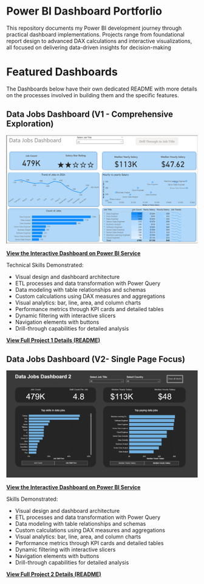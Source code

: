 
# Power BI Dashboard Portforlio

This repository documents my Power BI development journey through practical dashboard implementations. Projects range from foundational report design to advanced DAX calculations and interactive visualizations, all focused on delivering data-driven insights for decision-making

# Featured Dashboards
The Dashboards below have their own dedicated README with more details on the processes involved in building them and the specific features.

## Data Jobs Dashboard (V1 - Comprehensive Exploration)

![Main Dashboard](/imgs/Project1_page1.PNG)

[**View the Interactive Dashboard on Power BI Service**](https://app.powerbi.com/view?r=eyJrIjoiMzcyYTI3NzYtYjI2OS00MTU4LTgwYjctMGYzZGYwMmFmMzJjIiwidCI6IjdiZmRkZGZhLWI1MTgtNGJhMC05YmQ2LWQzODZlNzBhN2RiZCJ9)

Technical Skills Demonstrated:
- Visual design and dashboard architecture
- ETL processes and data transformation with Power Query
- Data modeling with table relationships and schemas
- Custom calculations using DAX measures and aggregations
- Visual analytics: bar, line, area, and column charts
- Performance metrics through KPI cards and detailed tables
- Dynamic filtering with interactive slicers
- Navigation elements with buttons
- Drill-through capabilities for detailed analysis

[**View Full Project 1 Details (README)**](/Data_Jobs_V1/README.md)


## Data Jobs Dashboard (V2- Single Page Focus)

![Main Dashboard](/imgs/Project2.PNG)


[**View the Interactive Dashboard on Power BI Service**](https://app.powerbi.com/view?r=eyJrIjoiYTY4OTQwMDktNzg1Yy00NTVlLWJmZmMtMjhmZmMzYTVmMjdlIiwidCI6IjdiZmRkZGZhLWI1MTgtNGJhMC05YmQ2LWQzODZlNzBhN2RiZCJ9)

Skills Demonstrated:
- Visual design and dashboard architecture
- ETL processes and data transformation with Power Query
- Data modeling with table relationships and schemas
- Custom calculations using DAX measures and aggregations
- Visual analytics: bar, line, area, and column charts
- Performance metrics through KPI cards and detailed tables
- Dynamic filtering with interactive slicers
- Navigation elements with buttons
- Drill-through capabilities for detailed analysis

[**View Full Project 2 Details (README)**](/Data_Jobs_V2/README.md)
